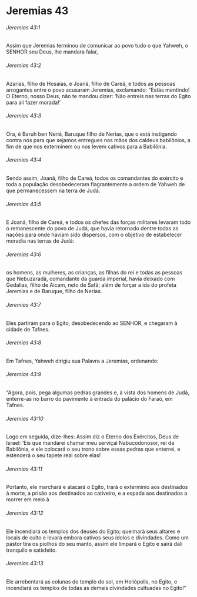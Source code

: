 # Jeremias 43

###### Jeremias 43:1

Assim que Jeremias terminou de comunicar ao povo tudo o que Yahweh, o SENHOR seu Deus, lhe mandara falar,

###### Jeremias 43:2

Azarias, filho de Hosaías, e Joanã, filho de Careá, e todos as pessoas arrogantes entre o povo acusaram Jeremias, exclamando: “Estás mentindo! O Eterno, nosso Deus, não te mandou dizer: ‘Não entreis nas terras do Egito para ali fazer morada!’

###### Jeremias 43:3

Ora, é Baruh ben Neriá, Baruque filho de Nerias, que o está instigando contra nós para que sejamos entregues nas mãos dos caldeus babilônios, a fim de que nos exterminem ou nos levem cativos para a Babilônia.

###### Jeremias 43:4

Sendo assim, Joanã, filho de Careá, todos os comandantes do exército e toda a população desobedeceram flagrantemente a ordem de Yahweh de que permanecessem na terra de Judá.

###### Jeremias 43:5

E Joanã, filho de Careá, e todos os chefes das forças militares levaram todo o remanescente do povo de Judá, que havia retornado dentre todas as nações para onde haviam sido dispersos, com o objetivo de estabelecer moradia nas terras de Judá:

###### Jeremias 43:6

os homens, as mulheres, as crianças, as filhas do rei e todas as pessoas que Nebuzaradã, comandante da guarda imperial, havia deixado com Gedalias, filho de Aicam, neto de Safã; além de forçar a ida do profeta Jeremias e de Baruque, filho de Nerias.

###### Jeremias 43:7

Eles partiram para o Egito, desobedecendo ao SENHOR, e chegaram à cidade de Tafnes.

###### Jeremias 43:8

Em Tafnes, Yahweh dirigiu sua Palavra a Jeremias, ordenando:

###### Jeremias 43:9

“Agora, pois, pega algumas pedras grandes e, à vista dos homens de Judá, enterre-as no barro do pavimento à entrada do palácio do Faraó, em Tafnes.

###### Jeremias 43:10

Logo em seguida, dize-lhes: Assim diz o Eterno dos Exércitos, Deus de Israel: ‘Eis que mandarei chamar meu serviçal Nabucodonosor, rei da Babilônia, e ele colocará o seu trono sobre essas pedras que enterrei, e estenderá o seu tapete real sobre elas!

###### Jeremias 43:11

Portanto, ele marchará e atacará o Egito, trará o extermínio aos destinados à morte, a prisão aos destinados ao cativeiro, e a espada aos destinados a morrer em meio à

###### Jeremias 43:12

Ele incendiará os templos dos deuses do Egito; queimará seus altares e locais de culto e levará embora cativos seus ídolos e divindades. Como um pastor tira os piolhos do seu manto, assim ele limpará o Egito e sairá dali tranquilo e satisfeito.

###### Jeremias 43:13

Ele arrebentará as colunas do templo do sol, em Heliópolis, no Egito, e incendiará os templos de todas as demais divindades cultuadas no Egito!”

